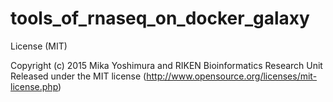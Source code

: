 # tools_of_rnaseq_on_docker_galaxy

License (MIT)

Copyright (c) 2015 Mika Yoshimura and RIKEN Bioinformatics Research Unit Released under the MIT license (http://www.opensource.org/licenses/mit-license.php)
